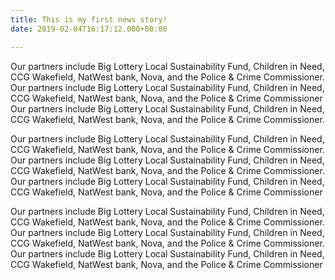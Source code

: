```yaml
---
title: This is my first news story!
date: 2019-02-04T16:17:12.000+00:00

---
```

Our partners include Big Lottery Local Sustainability Fund, Children in Need, CCG Wakefield, NatWest bank, Nova, and the Police & Crime Commissioner. Our partners include Big Lottery Local Sustainability Fund, Children in Need, CCG Wakefield, NatWest bank, Nova, and the Police & Crime Commissioner Our partners include Big Lottery Local Sustainability Fund, Children in Need, CCG Wakefield, NatWest bank, Nova, and the Police & Crime Commissioner.

Our partners include Big Lottery Local Sustainability Fund, Children in Need, CCG Wakefield, NatWest bank, Nova, and the Police & Crime Commissioner. Our partners include Big Lottery Local Sustainability Fund, Children in Need, CCG Wakefield, NatWest bank, Nova, and the Police & Crime Commissioner. Our partners include Big Lottery Local Sustainability Fund, Children in Need, CCG Wakefield, NatWest bank, Nova, and the Police & Crime Commissioner

Our partners include Big Lottery Local Sustainability Fund, Children in Need, CCG Wakefield, NatWest bank, Nova, and the Police & Crime Commissioner. Our partners include Big Lottery Local Sustainability Fund, Children in Need, CCG Wakefield, NatWest bank, Nova, and the Police & Crime Commissioner. Our partners include Big Lottery Local Sustainability Fund, Children in Need, CCG Wakefield, NatWest bank, Nova, and the Police & Crime Commissioner